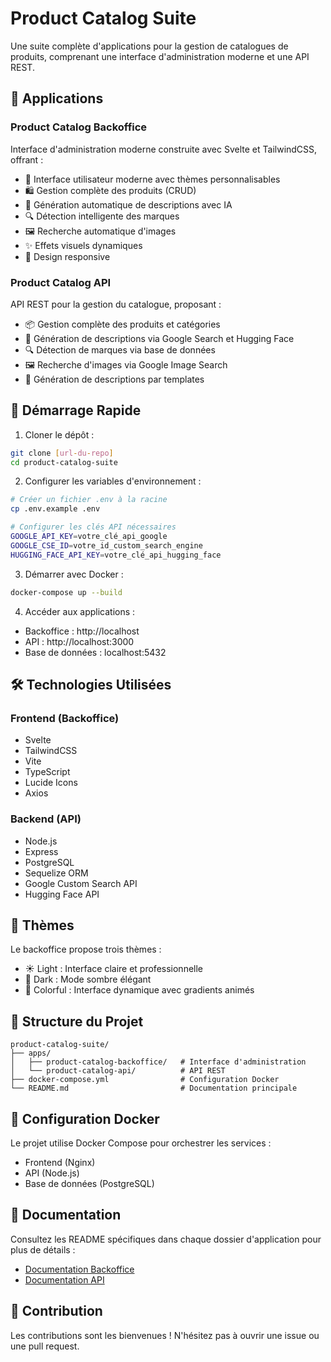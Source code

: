 # Product Catalog Suite

Une suite complète d'applications pour la gestion de catalogues de produits, comprenant une interface d'administration moderne et une API REST.

## 🌟 Applications

### Product Catalog Backoffice
Interface d'administration moderne construite avec Svelte et TailwindCSS, offrant :
- 🎨 Interface utilisateur moderne avec thèmes personnalisables
- 🛍️ Gestion complète des produits (CRUD)
- 🤖 Génération automatique de descriptions avec IA
- 🔍 Détection intelligente des marques
- 🖼️ Recherche automatique d'images
- ✨ Effets visuels dynamiques
- 📱 Design responsive

### Product Catalog API
API REST pour la gestion du catalogue, proposant :
- 📦 Gestion complète des produits et catégories
- 🤖 Génération de descriptions via Google Search et Hugging Face
- 🔍 Détection de marques via base de données
- 🖼️ Recherche d'images via Google Image Search
- 📝 Génération de descriptions par templates

## 🚀 Démarrage Rapide

1. Cloner le dépôt :
```bash
git clone [url-du-repo]
cd product-catalog-suite
```

2. Configurer les variables d'environnement :
```bash
# Créer un fichier .env à la racine
cp .env.example .env

# Configurer les clés API nécessaires
GOOGLE_API_KEY=votre_clé_api_google
GOOGLE_CSE_ID=votre_id_custom_search_engine
HUGGING_FACE_API_KEY=votre_clé_api_hugging_face
```

3. Démarrer avec Docker :
```bash
docker-compose up --build
```

4. Accéder aux applications :
- Backoffice : http://localhost
- API : http://localhost:3000
- Base de données : localhost:5432

## 🛠️ Technologies Utilisées

### Frontend (Backoffice)
- Svelte
- TailwindCSS
- Vite
- TypeScript
- Lucide Icons
- Axios

### Backend (API)
- Node.js
- Express
- PostgreSQL
- Sequelize ORM
- Google Custom Search API
- Hugging Face API

## 🎨 Thèmes

Le backoffice propose trois thèmes :
- ☀️ Light : Interface claire et professionnelle
- 🌙 Dark : Mode sombre élégant
- 🌈 Colorful : Interface dynamique avec gradients animés

## 📁 Structure du Projet

```
product-catalog-suite/
├── apps/
│   ├── product-catalog-backoffice/   # Interface d'administration
│   └── product-catalog-api/          # API REST
├── docker-compose.yml                # Configuration Docker
└── README.md                         # Documentation principale
```

## 🔧 Configuration Docker

Le projet utilise Docker Compose pour orchestrer les services :
- Frontend (Nginx)
- API (Node.js)
- Base de données (PostgreSQL)

## 📝 Documentation

Consultez les README spécifiques dans chaque dossier d'application pour plus de détails :
- [Documentation Backoffice](apps/product-catalog-backoffice/README.md)
- [Documentation API](apps/product-catalog-api/README.md)

## 🤝 Contribution

Les contributions sont les bienvenues ! N'hésitez pas à ouvrir une issue ou une pull request. 
